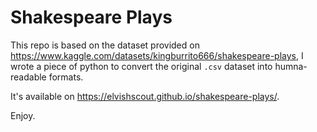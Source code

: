 # Shakespeare Plays

This repo is based on the dataset provided on https://www.kaggle.com/datasets/kingburrito666/shakespeare-plays, I wrote a piece of python to convert the original `.csv` dataset into humna-readable formats.

It's available on https://elvishscout.github.io/shakespeare-plays/.

Enjoy.
